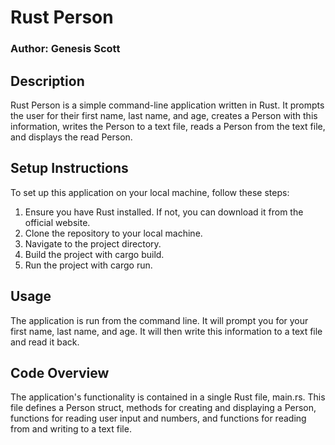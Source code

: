 # Rust Person
### Author: Genesis Scott
## Description
Rust Person is a simple command-line application written in Rust. It prompts the user for their first name, last name, and age, creates a Person with this information, writes the Person to a text file, reads a Person from the text file, and displays the read Person.

## Setup Instructions
To set up this application on your local machine, follow these steps:

1. Ensure you have Rust installed. If not, you can download it from the official website.
2. Clone the repository to your local machine.
3. Navigate to the project directory.
4. Build the project with cargo build.
5. Run the project with cargo run.

## Usage
The application is run from the command line. It will prompt you for your first name, last name, and age. It will then write this information to a text file and read it back.

## Code Overview
The application's functionality is contained in a single Rust file, main.rs. This file defines a Person struct, methods for creating and displaying a Person, functions for reading user input and numbers, and functions for reading from and writing to a text file.


